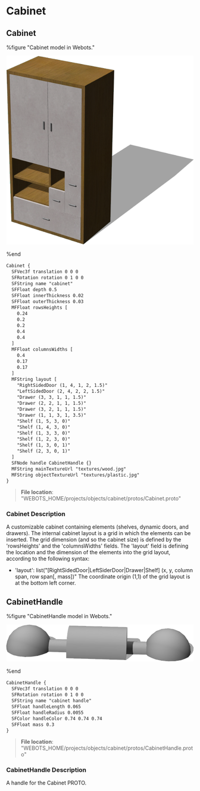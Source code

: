 # Cabinet

## Cabinet

%figure "Cabinet model in Webots."

![Cabinet](images/objects/cabinet/Cabinet/model.png)

%end

```
Cabinet {
  SFVec3f translation 0 0 0
  SFRotation rotation 0 1 0 0
  SFString name "cabinet"
  SFFloat depth 0.5
  SFFloat innerThickness 0.02
  SFFloat outerThickness 0.03
  MFFloat rowsHeights [
    0.24
    0.2
    0.2
    0.4
    0.4
  ]
  MFFloat columnsWidths [
    0.4
    0.17
    0.17
  ]
  MFString layout [
    "RightSidedDoor (1, 4, 1, 2, 1.5)"
    "LeftSidedDoor (2, 4, 2, 2, 1.5)"
    "Drawer (3, 3, 1, 1, 1.5)"
    "Drawer (2, 2, 1, 1, 1.5)"
    "Drawer (3, 2, 1, 1, 1.5)"
    "Drawer (1, 1, 3, 1, 3.5)"
    "Shelf (1, 5, 3, 0)"
    "Shelf (1, 4, 3, 0)"
    "Shelf (1, 3, 3, 0)"
    "Shelf (1, 2, 3, 0)"
    "Shelf (1, 3, 0, 1)"
    "Shelf (2, 3, 0, 1)"
  ]
  SFNode handle CabinetHandle {}
  MFString mainTextureUrl "textures/wood.jpg"
  MFString objectTextureUrl "textures/plastic.jpg"
}
```

> **File location**: "WEBOTS\_HOME/projects/objects/cabinet/protos/Cabinet.proto"

### Cabinet Description

A customizable cabinet containing elements (shelves, dynamic doors, and drawers).
The internal cabinet layout is a grid in which the elements can be inserted.
The grid dimension (and so the cabinet size) is defined by the 'rowsHeights' and the 'columnsWidths' fields.
The 'layout' field is defining the location and the dimension of the elements into the grid layout, according to the following syntax:
- 'layout': list("[RightSidedDoor|LeftSiderDoor|Drawer|Shelf] (x, y, column span, row span[, mass])"
The coordinate origin (1,1) of the grid layout is at the bottom left corner.

## CabinetHandle

%figure "CabinetHandle model in Webots."

![CabinetHandle](images/objects/cabinet/CabinetHandle/model.png)

%end

```
CabinetHandle {
  SFVec3f translation 0 0 0
  SFRotation rotation 0 1 0 0
  SFString name "cabinet handle"
  SFFloat handleLength 0.065
  SFFloat handleRadius 0.0055
  SFColor handleColor 0.74 0.74 0.74
  SFFloat mass 0.3
}
```

> **File location**: "WEBOTS\_HOME/projects/objects/cabinet/protos/CabinetHandle.proto"

### CabinetHandle Description

A handle for the Cabinet PROTO.

